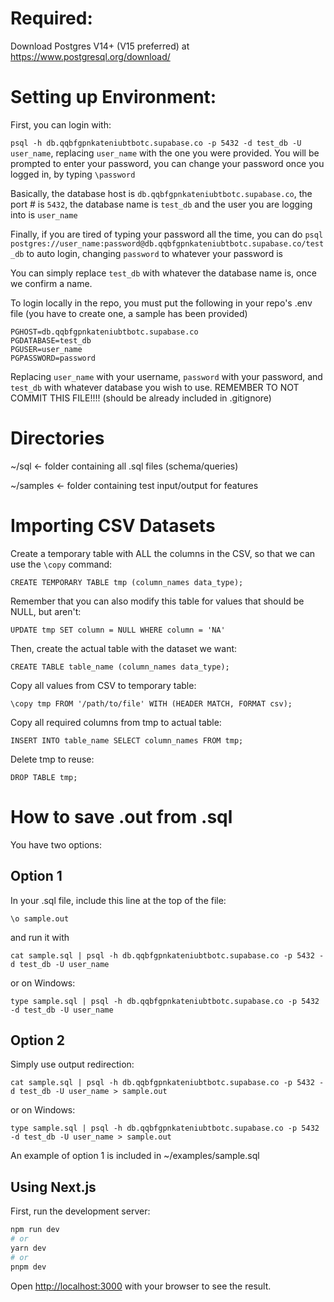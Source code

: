 # Required:
Download Postgres V14+ (V15 preferred) at https://www.postgresql.org/download/

# Setting up Environment:
First, you can login with:

`psql -h db.qqbfgpnkateniubtbotc.supabase.co -p 5432 -d test_db -U user_name`, replacing `user_name` with the one you were provided.
You will be prompted to enter your password, you can change your password once you logged in, by typing `\password`

Basically, the database host is `db.qqbfgpnkateniubtbotc.supabase.co`, the port # is `5432`, the database name is `test_db` and the user you are logging into is `user_name`

Finally, if you are tired of typing your password all the time, you can do
`psql postgres://user_name:password@db.qqbfgpnkateniubtbotc.supabase.co/test_db` to auto login, changing `password` to whatever your password is

You can simply replace `test_db` with whatever the database name is, once we confirm a name.

To login locally in the repo, you must put the following in your repo's .env file (you have to create one, a sample has been provided)
```
PGHOST=db.qqbfgpnkateniubtbotc.supabase.co
PGDATABASE=test_db
PGUSER=user_name
PGPASSWORD=password
```
Replacing `user_name` with your username, `password` with your password, and `test_db` with whatever database you wish to use. REMEMBER TO NOT COMMIT THIS FILE!!!! (should be already included in .gitignore)

# Directories

~/sql <- folder containing all .sql files (schema/queries)

~/samples <- folder containing test input/output for features

# Importing CSV Datasets
Create a temporary table with ALL the columns in the CSV, so that we can use the `\copy` command:
```
CREATE TEMPORARY TABLE tmp (column_names data_type);
```
Remember that you can also modify this table for values that should be NULL, but aren't:
```
UPDATE tmp SET column = NULL WHERE column = 'NA'
```
Then, create the actual table with the dataset we want:
```
CREATE TABLE table_name (column_names data_type);
```
Copy all values from CSV to temporary table:
```
\copy tmp FROM '/path/to/file' WITH (HEADER MATCH, FORMAT csv);
```
Copy all required columns from tmp to actual table:
```
INSERT INTO table_name SELECT column_names FROM tmp;
```
Delete tmp to reuse:
```
DROP TABLE tmp;
```

# How to save .out from .sql
You have two options:
## Option 1
In your .sql file, include this line at the top of the file:
```
\o sample.out
```
and run it with
```
cat sample.sql | psql -h db.qqbfgpnkateniubtbotc.supabase.co -p 5432 -d test_db -U user_name
```
or on Windows:
```
type sample.sql | psql -h db.qqbfgpnkateniubtbotc.supabase.co -p 5432 -d test_db -U user_name
```

## Option 2
Simply use output redirection:
```
cat sample.sql | psql -h db.qqbfgpnkateniubtbotc.supabase.co -p 5432 -d test_db -U user_name > sample.out
```
or on Windows:
```
type sample.sql | psql -h db.qqbfgpnkateniubtbotc.supabase.co -p 5432 -d test_db -U user_name > sample.out
```
An example of option 1 is included in ~/examples/sample.sql


## Using Next.js

First, run the development server:

```bash
npm run dev
# or
yarn dev
# or
pnpm dev
```

Open [http://localhost:3000](http://localhost:3000) with your browser to see the result.